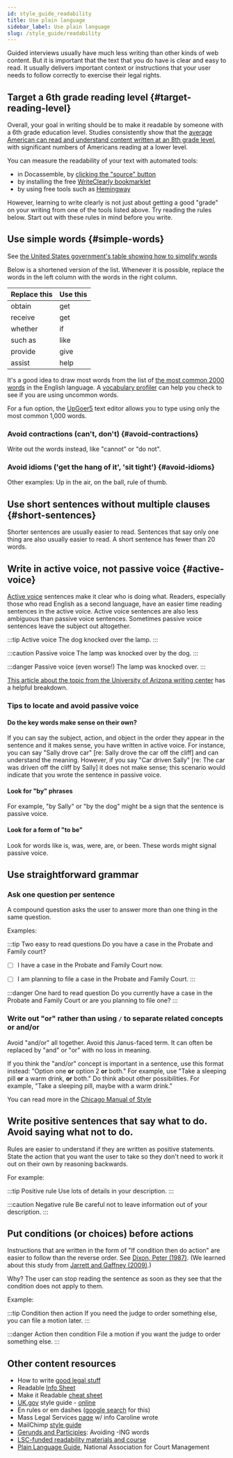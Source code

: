 ```yaml
---
id: style_guide_readability
title: Use plain language
sidebar_label: Use plain language
slug: /style_guide/readability
---
```


<!-- original: https://docs.google.com/document/d/1B-_6A5OKZ0b3s8z2S14KdRQsK7ga4nmjjthJiaZMiB8/edit#heading=h.cvtj6d8ezh8x -->

Guided interviews usually have much less writing than other kinds of web content. But
it is important that the text that you do have is clear and easy to read. It usually
delivers important context or instructions that your user needs to follow correctly
to exercise their legal rights.

## Target a 6th grade reading level {#target-reading-level}

Overall, your goal in writing should be to make it readable by someone with a
6th grade education level. Studies consistently show that the [average American
can read and understand content written at an 8th grade
level](https://www.wyliecomm.com/2021/08/whats-the-latest-u-s-literacy-rate/),
with significant numbers of Americans reading at a lower level.

You can measure the readability of your text with automated tools:

* in Docassemble, by [clicking the "source" button](https://docassemble.org/docs/helloworld.html#tocAnchor-1-1)
* by installing the free [WriteClearly bookmarklet](https://www.openadvocate.org/writeclearly/)
* by using free tools such as [Hemingway](https://hemingwayapp.com/)

However, learning to write clearly is not just about getting a good "grade" on your writing
from one of the tools listed above. Try reading the rules below. Start out with these
rules in mind before you write.

## Use simple words {#simple-words}
See [the United States government's table showing how to simplify words](https://plainlanguage.gov/guidelines/words/use-simple-words-phrases/)

Below is a shortened version of the list. Whenever it is possible, replace the words in the left column with the words in the right column.

| Replace this | Use this |
|:-|:-|
| obtain | get |
| receive | get |
| whether | if |
| such as | like |
| provide | give |
| assist | help |

It's a good idea to draw most words from the list of [the most common 2000 words](https://www.talkenglish.com/vocabulary/top-2000-vocabulary.aspx) in the English language. A [vocabulary profiler](http://www4.caes.hku.hk/vocabulary/profile.htm) can help you check
to see if you are using uncommon words.

For a fun option, the [UpGoer5](https://splasho.com/upgoer5/latest.php) text editor
allows you to type using only the most common 1,000 words.

### Avoid contractions (can't, don't) {#avoid-contractions}
Write out the words instead, like "cannot" or "do not".

### Avoid idioms ('get the hang of it', 'sit tight') {#avoid-idioms}
Other examples: Up in the air, on the ball, rule of thumb.

## Use short sentences without multiple clauses {#short-sentences}

Shorter sentences are usually easier to read. Sentences that say only
one thing are also usually easier to read. A short sentence has fewer than 20 words.

## Write in active voice, not passive voice {#active-voice}

[Active voice](https://www.merriam-webster.com/words-at-play/active-vs-passive-voice-difference) sentences make it clear who is doing what. Readers, especially those
who read English as a second language, have an easier time reading sentences in the
active voice. Active voice sentences are also less ambiguous than passive voice sentences.
Sometimes passive voice sentences leave the subject out altogether.

:::tip Active voice
The dog knocked over the lamp.
:::

:::caution Passive voice
The lamp was knocked over by the dog.
:::

:::danger Passive voice (even worse!)
The lamp was knocked over.
:::

[This article about the topic from the University of Arizona writing center](https://writingcenter.uagc.edu/active-vs-passive-voice) has a helpful breakdown.

### Tips to locate and avoid passive voice
#### Do the key words make sense on their own?

If you can say the subject, action, and object in the order they appear in the sentence and it makes sense, you have written in active voice. For instance, you can say "Sally drove car" [re: Sally drove the car off the cliff] and can understand the meaning. However, if you say "Car driven Sally" [re: The car was driven off the cliff by Sally] it does not make sense; this scenario would indicate that you wrote the sentence in passive voice.

#### Look for "by" phrases

For example, "by Sally" or "by the dog" might be a sign that the sentence is passive voice.

#### Look for a form of "to be"

Look for words like is, was, were, are, or been. These words might signal passive voice.

## Use straightforward grammar

### Ask one question per sentence

A compound question asks the user to answer more than one thing in the same question. 

Examples:

:::tip Two easy to read questions
Do you have a case in the Probate and Family court?

- [ ] I have a case in the Probate and Family Court now.

- [ ] I am planning to file a case in the Probate and Family Court.
:::

:::danger One hard to read question
Do you currently have a case in the Probate and Family Court or are you planning to file one?
:::

### Write out "or" rather than using `/` to separate related concepts or and/or
Avoid "and/or" all together. Avoid  this Janus-faced term. It can often be
replaced by "and" or "or" with no loss in meaning.

If you think the "and/or" concept is important in a sentence, use this format
instead: "Option one **or** option 2 **or** both." For example, use "Take a
sleeping pill **or** a warm drink, **or** both." Do think about other
possibilities. For example, "Take a sleeping pill, maybe with a warm drink."

You can read more in the [Chicago Manual of
Style](https://www.chicagomanualofstyle.org/book/ed17/part2/ch05/psec250.html)


## Write positive sentences that say what to do. Avoid saying what not to do.

Rules are easier to understand if they are written as positive statements.
State the action that you want the user to take so they don't need to work
it out on their own by reasoning backwards.

For example:

:::tip Positive rule
Use lots of details in your description.
:::

:::caution Negative rule
Be careful not to leave information out of your description.
:::

## Put conditions (or choices) before actions

Instructions that are written in the form of "If condition then do action" are
easier to follow than the reverse order. See [Dixon, Peter (1987)](https://doi.org/10.1016/0749-596X(87)90060-X). (We learned about this study from [Jarrett and Gaffney (2009)](https://www.amazon.com/Forms-that-Work-Interactive-Technologies/dp/1558607102).)

Why? The user can stop reading the sentence as soon as they see that the 
condition does not apply to them.

Example: 

:::tip Condition then action
If you need the judge to order something else, you can file a motion later.
:::

:::danger Action then condition
File a motion if you want the judge to order something else.
:::

## Other content resources
* How to write [good legal stuff](https://www.law.indiana.edu/instruction/tanford/web/reference/how2writegood.pdf)
* Readable [Info Sheet](https://www.masslegalservices.org/system/files/library/Create%20a%20Readable%20Info%20Sheet%20in%206%20Steps.pdf)
* Make it Readable [cheat sheet](https://cheatography.com/stevem/cheat-sheets/make-it-readable/)
* [UK.gov](http://uk.gov/) style guide - [online](https://www.gov.uk/guidance/content-design/writing-for-gov-uk#date-ranges)
* En rules or em dashes ([google search](https://www.google.com/search?client=safari&rls=en&q=en+rules+or+em+dashes&ie=UTF-8&oe=UTF-8) for this)
* Mass Legal Services [page](https://www.masslegalservices.org/content/making-legal-information-readable-more-plain-language) w/ info Caroline wrote
* MailChimp [style guide](https://styleguide.mailchimp.com/word-list/)
* [Gerunds and Participles](https://www.geist.com/writers/writers-toolbox/gerunds-and-participles-avoid-ing-words/): Avoiding -ING words
* [LSC-funded readability materials and course](https://sites.google.com/a/lawny.org/plain-language-library/)
* [Plain Language Guide](https://bit.ly/plainlanguageguide), National
  Association for Court Management